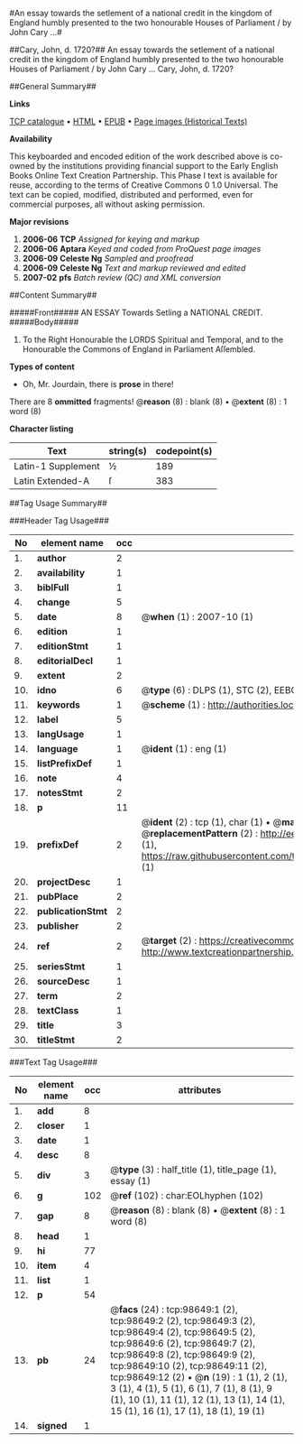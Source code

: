 #An essay towards the setlement of a national credit in the kingdom of England humbly presented to the two honourable Houses of Parliament / by John Cary ...#

##Cary, John, d. 1720?##
An essay towards the setlement of a national credit in the kingdom of England humbly presented to the two honourable Houses of Parliament / by John Cary ...
Cary, John, d. 1720?

##General Summary##

**Links**

[TCP catalogue](http://www.ota.ox.ac.uk/tcp/)  • 
[HTML](http://tei.it.ox.ac.uk/tcp/Texts-HTML/free/A35/A35215.html)  • 
[EPUB](http://tei.it.ox.ac.uk/tcp/Texts-EPUB/free/A35/A35215.epub) • 
[Page images (Historical Texts)](https://data.historicaltexts.jisc.ac.uk/view?pubId=eebo-13244555e&pageId=eebo-13244555e-98649-1)

**Availability**

This keyboarded and encoded edition of the
	       work described above is co-owned by the institutions
	       providing financial support to the Early English Books
	       Online Text Creation Partnership. This Phase I text is
	       available for reuse, according to the terms of Creative
	       Commons 0 1.0 Universal. The text can be copied,
	       modified, distributed and performed, even for
	       commercial purposes, all without asking permission.

**Major revisions**

1. __2006-06__ __TCP__ *Assigned for keying and markup*
1. __2006-06__ __Aptara__ *Keyed and coded from ProQuest page images*
1. __2006-09__ __Celeste Ng__ *Sampled and proofread*
1. __2006-09__ __Celeste Ng__ *Text and markup reviewed and edited*
1. __2007-02__ __pfs__ *Batch review (QC) and XML conversion*

##Content Summary##

#####Front#####
AN
ESSAY
Towards Setling a
NATIONAL
CREDIT.
#####Body#####

1. To the Right Honourable the
LORDS Spiritual and
Temporal, and to the Honourable
the Commons of England
in Parliament Aſſembled.

**Types of content**

  * Oh, Mr. Jourdain, there is **prose** in there!

There are 8 **ommitted** fragments! 
 @__reason__ (8) : blank (8)  •  @__extent__ (8) : 1 word (8)

**Character listing**


|Text|string(s)|codepoint(s)|
|---|---|---|
|Latin-1 Supplement|½|189|
|Latin Extended-A|ſ|383|

##Tag Usage Summary##

###Header Tag Usage###

|No|element name|occ|attributes|
|---|---|---|---|
|1.|__author__|2||
|2.|__availability__|1||
|3.|__biblFull__|1||
|4.|__change__|5||
|5.|__date__|8| @__when__ (1) : 2007-10 (1)|
|6.|__edition__|1||
|7.|__editionStmt__|1||
|8.|__editorialDecl__|1||
|9.|__extent__|2||
|10.|__idno__|6| @__type__ (6) : DLPS (1), STC (2), EEBO-CITATION (1), OCLC (1), VID (1)|
|11.|__keywords__|1| @__scheme__ (1) : http://authorities.loc.gov/ (1)|
|12.|__label__|5||
|13.|__langUsage__|1||
|14.|__language__|1| @__ident__ (1) : eng (1)|
|15.|__listPrefixDef__|1||
|16.|__note__|4||
|17.|__notesStmt__|2||
|18.|__p__|11||
|19.|__prefixDef__|2| @__ident__ (2) : tcp (1), char (1)  •  @__matchPattern__ (2) : ([0-9\-]+):([0-9IVX]+) (1), (.+) (1)  •  @__replacementPattern__ (2) : http://eebo.chadwyck.com/downloadtiff?vid=$1&page=$2 (1), https://raw.githubusercontent.com/textcreationpartnership/Texts/master/tcpchars.xml#$1 (1)|
|20.|__projectDesc__|1||
|21.|__pubPlace__|2||
|22.|__publicationStmt__|2||
|23.|__publisher__|2||
|24.|__ref__|2| @__target__ (2) : https://creativecommons.org/publicdomain/zero/1.0/ (1), http://www.textcreationpartnership.org/docs/. (1)|
|25.|__seriesStmt__|1||
|26.|__sourceDesc__|1||
|27.|__term__|2||
|28.|__textClass__|1||
|29.|__title__|3||
|30.|__titleStmt__|2||


###Text Tag Usage###

|No|element name|occ|attributes|
|---|---|---|---|
|1.|__add__|8||
|2.|__closer__|1||
|3.|__date__|1||
|4.|__desc__|8||
|5.|__div__|3| @__type__ (3) : half_title (1), title_page (1), essay (1)|
|6.|__g__|102| @__ref__ (102) : char:EOLhyphen (102)|
|7.|__gap__|8| @__reason__ (8) : blank (8)  •  @__extent__ (8) : 1 word (8)|
|8.|__head__|1||
|9.|__hi__|77||
|10.|__item__|4||
|11.|__list__|1||
|12.|__p__|54||
|13.|__pb__|24| @__facs__ (24) : tcp:98649:1 (2), tcp:98649:2 (2), tcp:98649:3 (2), tcp:98649:4 (2), tcp:98649:5 (2), tcp:98649:6 (2), tcp:98649:7 (2), tcp:98649:8 (2), tcp:98649:9 (2), tcp:98649:10 (2), tcp:98649:11 (2), tcp:98649:12 (2)  •  @__n__ (19) : 1 (1), 2 (1), 3 (1), 4 (1), 5 (1), 6 (1), 7 (1), 8 (1), 9 (1), 10 (1), 11 (1), 12 (1), 13 (1), 14 (1), 15 (1), 16 (1), 17 (1), 18 (1), 19 (1)|
|14.|__signed__|1||
